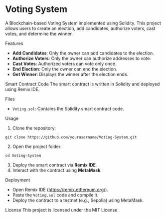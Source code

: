 # Voting System

A Blockchain-based Voting System implemented using Solidity. This project allows users to create an election, add candidates, authorize voters, cast votes, and determine the winner.

Features
- **Add Candidates**: Only the owner can add candidates to the election.
- **Authorize Voters**: Only the owner can authorize addresses to vote.
- **Cast Votes**: Authorized voters can vote only once.
- **End Election**: Only the owner can end the election.
- **Get Winner**: Displays the winner after the election ends.

Smart Contract Code
The smart contract is written in Solidity and deployed using Remix IDE.

Files
- `Voting.sol`: Contains the Solidity smart contract code.

 Usage
1. Clone the repository:
```
git clone https://github.com/yourusername/Voting-System.git
```
2. Open the project folder:
```
cd Voting-System
```
3. Deploy the smart contract via **Remix IDE**.
4. Interact with the contract using **MetaMask**.

Deployment
- Open Remix IDE (https://remix.ethereum.org/).
- Paste the `Voting.sol` code and compile it.
- Deploy the contract to a testnet (e.g., Sepolia) using MetaMask.

License
This project is licensed under the MIT License.


